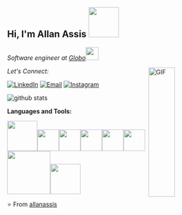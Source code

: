 <h2> Hi, I'm Allan Assis <img src="https://media.giphy.com/media/VgGpnYeMVljm1vRA6g/giphy.gif" width="70"></h2>
<p><em>Software engineer at <a href="https://www.globo.com/">Globo</a><img src="https://media.giphy.com/media/WUlplcMpOCEmTGBtBW/giphy.gif" width="30"> 
</em></p>
<img style = "vertical-align:middle" width = "35%" align="right" alt="GIF" height="300px" src="https://media.giphy.com/media/MM0Jrc8BHKx3y/giphy.gif" />


<div align="left">

<i>Let's Connect:</i><br>

<a href="https://www.linkedin.com/in/allan-assis/" target="_blank"><img src="https://img.shields.io/badge/LinkedIn-%230077B5.svg?&style=flat-square&logo=linkedin&logoColor=white" alt="LinkedIn"></a>
<a href="mailto:allan-bdc@hotmail.com" target="_blank"><img src="https://img.shields.io/badge/-Outlook-3c5fc3?style=flat-square&labelColor=3c5fc3&logo=Gmail&logoColor=white" alt="Email"></a>
<a href="https://www.instagram.com/allan.ass1s/" target="_blank"><img src="https://img.shields.io/badge/Instagram-%23E4405F.svg?&style=flat-square&logo=instagram&logoColor=white" alt="Instagram"></a>

</div>

![github stats](https://github-readme-stats.vercel.app/api?username=allanassis&show_icons=true)

**Languages and Tools:** 
<p align="left">
  <img src="https://media.giphy.com/media/PhTSmzCqkliqIJ9ZtZ/giphy.gif" width="70"><img src="https://media3.giphy.com/media/kdFc8fubgS31b8DsVu/giphy.webp" width="50"><img src="https://media3.giphy.com/media/ln7z2eWriiQAllfVcn/200w.webp" width="50"><img src="https://i.giphy.com/media/LMt9638dO8dftAjtco/200.webp" width="50"><img src="https://i.giphy.com/media/eNAsjO55tPbgaor7ma/200w.webp" width="50"><img src="https://i.giphy.com/media/IdyAQJVN2kVPNUrojM/200.webp" width="50"><img src="https://media.giphy.com/media/kH1DBkPNyZPOk0BxrM/giphy.gif" width="100"><img src="https://media.giphy.com/media/SsCYf6DRFJrOpP0IoM/giphy.gif" width="70">
  
</p>

⭐️ From [allanassis](https://github.com/allanassis)
<!--
**allanassis/allanassis** is a ✨ _special_ ✨ repository because its `README.md` (this file) appears on your GitHub profile.

Here are some ideas to get you started:

- 🔭 I’m currently working on ...
- 🌱 I’m currently learning ...
- 👯 I’m looking to collaborate on ...
- 🤔 I’m looking for help with ...
- 💬 Ask me about ...
- 📫 How to reach me: ...
- 😄 Pronouns: ...
- ⚡ Fun fact: ...
-->
